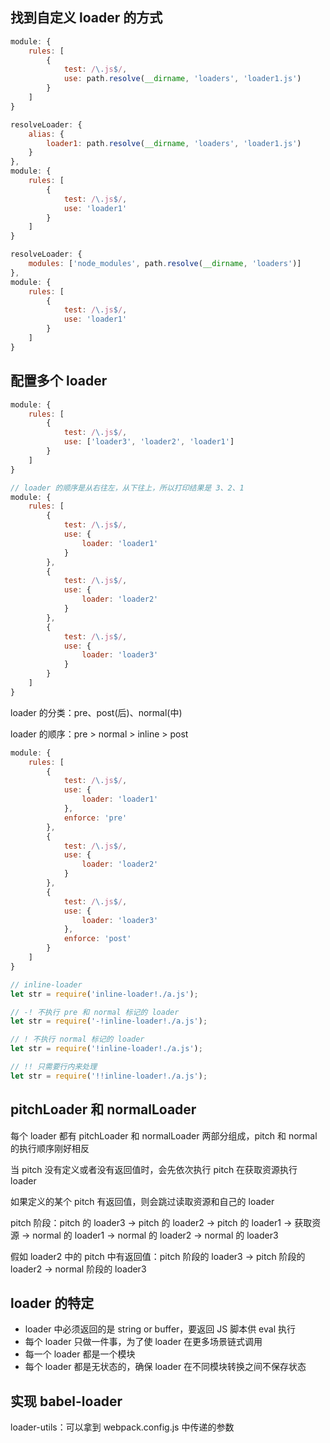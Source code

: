 ## 找到自定义 loader 的方式

```javascript
module: {
    rules: [
        {
            test: /\.js$/,
            use: path.resolve(__dirname, 'loaders', 'loader1.js')
        }
    ]
}
```

```javascript
resolveLoader: {
    alias: {
        loader1: path.resolve(__dirname, 'loaders', 'loader1.js')
    }
},
module: {
    rules: [
        {
            test: /\.js$/,
            use: 'loader1'
        }
    ]
}
```

```javascript
resolveLoader: {
    modules: ['node_modules', path.resolve(__dirname, 'loaders')]
},
module: {
    rules: [
        {
            test: /\.js$/,
            use: 'loader1'
        }
    ]
}
```

## 配置多个 loader

```javascript
module: {
    rules: [
        {
            test: /\.js$/,
            use: ['loader3', 'loader2', 'loader1']
        }
    ]
}
```

```javascript
// loader 的顺序是从右往左，从下往上，所以打印结果是 3、2、1
module: {
    rules: [
        {
            test: /\.js$/,
            use: {
                loader: 'loader1'
            }
        },
        {
            test: /\.js$/,
            use: {
                loader: 'loader2'
            }
        },
        {
            test: /\.js$/,
            use: {
                loader: 'loader3'
            }
        }
    ]
}
```

loader 的分类：pre、post(后)、normal(中)

loader 的顺序：pre > normal > inline > post

```javascript
module: {
    rules: [
        {
            test: /\.js$/,
            use: {
                loader: 'loader1'
            },
            enforce: 'pre'
        },
        {
            test: /\.js$/,
            use: {
                loader: 'loader2'
            }
        },
        {
            test: /\.js$/,
            use: {
                loader: 'loader3'
            },
            enforce: 'post'
        }
    ]
}
```

```javascript
// inline-loader
let str = require('inline-loader!./a.js');
```

```javascript
// -! 不执行 pre 和 normal 标记的 loader
let str = require('-!inline-loader!./a.js');
```

```javascript
// ! 不执行 normal 标记的 loader
let str = require('!inline-loader!./a.js');
```

```javascript
// !! 只需要行内来处理
let str = require('!!inline-loader!./a.js');
```

## pitchLoader 和 normalLoader

每个 loader 都有 pitchLoader 和 normalLoader 两部分组成，pitch 和 normal 的执行顺序刚好相反

当 pitch 没有定义或者没有返回值时，会先依次执行 pitch 在获取资源执行 loader

如果定义的某个 pitch 有返回值，则会跳过读取资源和自己的 loader

pitch 阶段：pitch 的 loader3 -> pitch 的 loader2 -> pitch 的 loader1 -> 获取资源 -> normal 的 loader1  -> normal 的 loader2 -> normal 的 loader3

假如 loader2 中的 pitch 中有返回值：pitch 阶段的 loader3  -> pitch 阶段的 loader2 -> normal 阶段的 loader3

## loader 的特定

- loader 中必须返回的是 string or buffer，要返回 JS 脚本供 eval 执行
- 每个 loader 只做一件事，为了使 loader 在更多场景链式调用
- 每一个 loader 都是一个模块
- 每个 loader 都是无状态的，确保 loader 在不同模块转换之间不保存状态

## 实现 babel-loader

loader-utils：可以拿到 webpack.config.js 中传递的参数





